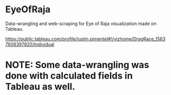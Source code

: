 # EyeOfRaja
Data-wrangling and web-scraping for Eye of Raja visualization made on Tableau. 

https://public.tableau.com/profile/justin.pimentel#!/vizhome/DragRace_15637608397820/Individual

# NOTE: Some data-wrangling was done with calculated fields in Tableau as well. 
